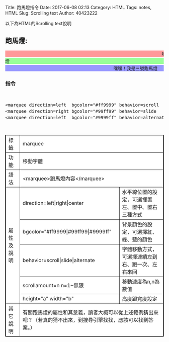 Title: 跑馬燈指令
Date: 2017-06-08 02:13
Category: HTML
Tags: notes, HTML
Slug: Scrolling text
Author: 40423222

以下為HTML的Scrolling text說明

<!-- PELICAN_END_SUMMARY -->

## <B>跑馬燈:</B>
<pre>
<marquee direction=left  bgcolor="#ff9999" behavior=scroll    scrollamount=10 scrolldelay=100>嗨！我是一號跑馬燈</marquee> 
<marquee direction=right bgcolor="#99ff99" behavior=slide     scrollamount=20 scrolldelay=100>Hello！我是二號跑馬燈</marquee> 
<marquee direction=left  bgcolor="#9999ff" behavior=alternate scrollamount=30 scrolldelay=100>嘿嘿！我是三號跑馬燈</marquee> 
</pre>

### 指令
<pre>
<xmp>
<marquee direction=left  bgcolor="#ff9999" behavior=scroll    scrollamount=10 scrolldelay=100>嗨！我是一號跑馬燈</marquee> 
<marquee direction=right bgcolor="#99ff99" behavior=slide     scrollamount=20 scrolldelay=100>Hello！我是二號跑馬燈</marquee> 
<marquee direction=left  bgcolor="#9999ff" behavior=alternate scrollamount=30 scrolldelay=100>嘿嘿！我是三號跑馬燈</marquee> 
</xmp>
</pre>

<table align=center border=1 cellspacing=0 style="border:1px solid black" bgcolor=white>
<tr>
<td class=boldw>標籤<td colspan=2>marquee
<tr>
<td class=boldw>功能<td colspan=2>移動字體
<tr>
<td class=boldw>語法<td colspan=2>&lt;marquee&gt;跑馬燈內容&lt;/marquee&gt;
<tr>
<td class=boldw rowspan=6>屬性及說明
<tr>
<td>direction=left|right|center<td>水平線位置的設定，可選擇置左、置中、置右三種方式
<tr>
<td>bgcolor="#ff9999|#99ff99|#9999ff"<td>背景顏色的設定，可選擇紅、綠、藍的顏色
<tr>
<td>behavior=scroll|slide|alternate<td>字體移動方式，可選擇連續左到右、跑一次、左右來回
<tr>
<td>scrollamount=n n=1~無限<td>移動速度為n,n為數值  
<tr>
<td>height="a" width="b"<td>高度跟寬度設定  
<tr>
<td class=boldw>其它說明<td colspan=2>有關跑馬燈的屬性和其意義，讀者大概可以從上述範例猜出來吧？（若真的猜不出來，到搜尋引擎找找，應該可以找到答案。） 
</table>